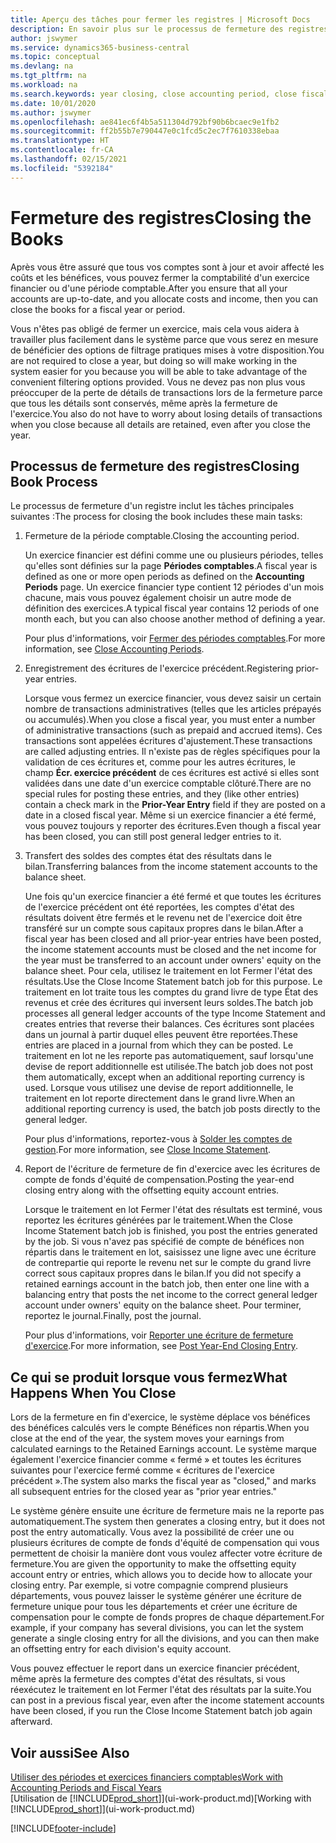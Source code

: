 ```yaml
---
title: Aperçu des tâches pour fermer les registres | Microsoft Docs
description: En savoir plus sur le processus de fermeture des registres d'un exercice financier ou d'une période fiscale, et ce qui a lieu après la fermeture, à la fin d'un exercice.
author: jswymer
ms.service: dynamics365-business-central
ms.topic: conceptual
ms.devlang: na
ms.tgt_pltfrm: na
ms.workload: na
ms.search.keywords: year closing, close accounting period, close fiscal year, bank account detailed trial balance
ms.date: 10/01/2020
ms.author: jswymer
ms.openlocfilehash: ae841ec6f4b5a511304d792bf90b6bcaec9e1fb2
ms.sourcegitcommit: ff2b55b7e790447e0c1fcd5c2ec7f7610338ebaa
ms.translationtype: HT
ms.contentlocale: fr-CA
ms.lasthandoff: 02/15/2021
ms.locfileid: "5392184"
---
```

# <a name="closing-the-books"></a><span data-ttu-id="82551-103">Fermeture des registres</span><span class="sxs-lookup"><span data-stu-id="82551-103">Closing the Books</span></span>
<span data-ttu-id="82551-104">Après vous être assuré que tous vos comptes sont à jour et avoir affecté les coûts et les bénéfices, vous pouvez fermer la comptabilité d'un exercice financier ou d'une période comptable.</span><span class="sxs-lookup"><span data-stu-id="82551-104">After you ensure that all your accounts are up-to-date, and you allocate costs and income, then you can close the books for a fiscal year or period.</span></span>

<span data-ttu-id="82551-105">Vous n'êtes pas obligé de fermer un exercice, mais cela vous aidera à travailler plus facilement dans le système parce que vous serez en mesure de bénéficier des options de filtrage pratiques mises à votre disposition.</span><span class="sxs-lookup"><span data-stu-id="82551-105">You are not required to close a year, but doing so will make working in the system easier for you because you will be able to take advantage of the convenient filtering options provided.</span></span> <span data-ttu-id="82551-106">Vous ne devez pas non plus vous préoccuper de la perte de détails de transactions lors de la fermeture parce que tous les détails sont conservés, même après la fermeture de l'exercice.</span><span class="sxs-lookup"><span data-stu-id="82551-106">You also do not have to worry about losing details of transactions when you close because all details are retained, even after you close the year.</span></span>

## <a name="closing-book-process"></a><span data-ttu-id="82551-107">Processus de fermeture des registres</span><span class="sxs-lookup"><span data-stu-id="82551-107">Closing Book Process</span></span>
<span data-ttu-id="82551-108">Le processus de fermeture d'un registre inclut les tâches principales suivantes :</span><span class="sxs-lookup"><span data-stu-id="82551-108">The process for closing the book includes these main tasks:</span></span>

1. <span data-ttu-id="82551-109">Fermeture de la période comptable.</span><span class="sxs-lookup"><span data-stu-id="82551-109">Closing the accounting period.</span></span>

    <span data-ttu-id="82551-110">Un exercice financier est défini comme une ou plusieurs périodes, telles qu'elles sont définies sur la page **Périodes comptables**.</span><span class="sxs-lookup"><span data-stu-id="82551-110">A fiscal year is defined as one or more open periods as defined on the **Accounting Periods** page.</span></span> <span data-ttu-id="82551-111">Un exercice financier type contient 12 périodes d'un mois chacune, mais vous pouvez également choisir un autre mode de définition des exercices.</span><span class="sxs-lookup"><span data-stu-id="82551-111">A typical fiscal year contains 12 periods of one month each, but you can also choose another method of defining a year.</span></span>

    <span data-ttu-id="82551-112">Pour plus d'informations, voir [Fermer des périodes comptables](year-close-account-periods.md).</span><span class="sxs-lookup"><span data-stu-id="82551-112">For more information, see [Close Accounting Periods](year-close-account-periods.md).</span></span>
2. <span data-ttu-id="82551-113">Enregistrement des écritures de l'exercice précédent.</span><span class="sxs-lookup"><span data-stu-id="82551-113">Registering prior-year entries.</span></span>

    <span data-ttu-id="82551-114">Lorsque vous fermez un exercice financier, vous devez saisir un certain nombre de transactions administratives (telles que les articles prépayés ou accumulés).</span><span class="sxs-lookup"><span data-stu-id="82551-114">When you close a fiscal year, you must enter a number of administrative transactions (such as prepaid and accrued items).</span></span> <span data-ttu-id="82551-115">Ces transactions sont appelées écritures d'ajustement.</span><span class="sxs-lookup"><span data-stu-id="82551-115">These transactions are called adjusting entries.</span></span> <span data-ttu-id="82551-116">Il n'existe pas de règles spécifiques pour la validation de ces écritures et, comme pour les autres écritures, le champ **Écr. exercice précédent** de ces écritures est activé si elles sont validées dans une date d'un exercice comptable clôturé.</span><span class="sxs-lookup"><span data-stu-id="82551-116">There are no special rules for posting these entries, and they (like other entries) contain a check mark in the **Prior-Year Entry** field if they are posted on a date in a closed fiscal year.</span></span> <span data-ttu-id="82551-117">Même si un exercice financier a été fermé, vous pouvez toujours y reporter des écritures.</span><span class="sxs-lookup"><span data-stu-id="82551-117">Even though a fiscal year has been closed, you can still post general ledger entries to it.</span></span>
3. <span data-ttu-id="82551-118">Transfert des soldes des comptes état des résultats dans le bilan.</span><span class="sxs-lookup"><span data-stu-id="82551-118">Transferring balances from the income statement accounts to the balance sheet.</span></span>

    <span data-ttu-id="82551-119">Une fois qu'un exercice financier a été fermé et que toutes les écritures de l'exercice précédent ont été reportées, les comptes d'état des résultats doivent être fermés et le revenu net de l'exercice doit être transféré sur un compte sous capitaux propres dans le bilan.</span><span class="sxs-lookup"><span data-stu-id="82551-119">After a fiscal year has been closed and all prior-year entries have been posted, the income statement accounts must be closed and the net income for the year must be transferred to an account under owners' equity on the balance sheet.</span></span> <span data-ttu-id="82551-120">Pour cela, utilisez le traitement en lot Fermer l'état des résultats.</span><span class="sxs-lookup"><span data-stu-id="82551-120">Use the Close Income Statement batch job for this purpose.</span></span> <span data-ttu-id="82551-121">Le traitement en lot traite tous les comptes du grand livre de type État des revenus et crée des écritures qui inversent leurs soldes.</span><span class="sxs-lookup"><span data-stu-id="82551-121">The batch job processes all general ledger accounts of the type Income Statement and creates entries that reverse their balances.</span></span> <span data-ttu-id="82551-122">Ces écritures sont placées dans un journal à partir duquel elles peuvent être reportées.</span><span class="sxs-lookup"><span data-stu-id="82551-122">These entries are placed in a journal from which they can be posted.</span></span> <span data-ttu-id="82551-123">Le traitement en lot ne les reporte pas automatiquement, sauf lorsqu'une devise de report additionnelle est utilisée.</span><span class="sxs-lookup"><span data-stu-id="82551-123">The batch job does not post them automatically, except when an additional reporting currency is used.</span></span> <span data-ttu-id="82551-124">Lorsque vous utilisez une devise de report additionnelle, le traitement en lot reporte directement dans le grand livre.</span><span class="sxs-lookup"><span data-stu-id="82551-124">When an additional reporting currency is used, the batch job posts directly to the general ledger.</span></span>

    <span data-ttu-id="82551-125">Pour plus d'informations, reportez-vous à [Solder les comptes de gestion](year-close-income-statement.md).</span><span class="sxs-lookup"><span data-stu-id="82551-125">For more information, see [Close Income Statement](year-close-income-statement.md).</span></span>
4. <span data-ttu-id="82551-126">Report de l'écriture de fermeture de fin d'exercice avec les écritures de compte de fonds d'équité de compensation.</span><span class="sxs-lookup"><span data-stu-id="82551-126">Posting the year-end closing entry along with the offsetting equity account entries.</span></span>

    <span data-ttu-id="82551-127">Lorsque le traitement en lot Fermer l'état des résultats est terminé, vous reportez les écritures générées par le traitement.</span><span class="sxs-lookup"><span data-stu-id="82551-127">When the Close Income Statement batch job is finished, you post the entries generated by the job.</span></span> <span data-ttu-id="82551-128">Si vous n'avez pas spécifié de compte de bénéfices non répartis dans le traitement en lot, saisissez une ligne avec une écriture de contrepartie qui reporte le revenu net sur le compte du grand livre correct sous capitaux propres dans le bilan.</span><span class="sxs-lookup"><span data-stu-id="82551-128">If you did not specify a retained earnings account in the batch job, then enter one line with a balancing entry that posts the net income to the correct general ledger account under owners' equity on the balance sheet.</span></span> <span data-ttu-id="82551-129">Pour terminer, reportez le journal.</span><span class="sxs-lookup"><span data-stu-id="82551-129">Finally, post the journal.</span></span>

    <span data-ttu-id="82551-130">Pour plus d'informations, voir [Reporter une écriture de fermeture d'exercice](year-how-post-year-end-close-entry.md).</span><span class="sxs-lookup"><span data-stu-id="82551-130">For more information, see [Post Year-End Closing Entry](year-how-post-year-end-close-entry.md).</span></span>

## <a name="what-happens-when-you-close"></a><span data-ttu-id="82551-131">Ce qui se produit lorsque vous fermez</span><span class="sxs-lookup"><span data-stu-id="82551-131">What Happens When You Close</span></span>
<span data-ttu-id="82551-132">Lors de la fermeture en fin d'exercice, le système déplace vos bénéfices des bénéfices calculés vers le compte Bénéfices non répartis.</span><span class="sxs-lookup"><span data-stu-id="82551-132">When you close at the end of the year, the system moves your earnings from calculated earnings to the Retained Earnings account.</span></span> <span data-ttu-id="82551-133">Le système marque également l'exercice financier comme « fermé » et toutes les écritures suivantes pour l'exercice fermé comme « écritures de l'exercice précédent ».</span><span class="sxs-lookup"><span data-stu-id="82551-133">The system also marks the fiscal year as "closed," and marks all subsequent entries for the closed year as "prior year entries."</span></span>

<span data-ttu-id="82551-134">Le système génère ensuite une écriture de fermeture mais ne la reporte pas automatiquement.</span><span class="sxs-lookup"><span data-stu-id="82551-134">The system then generates a closing entry, but it does not post the entry automatically.</span></span> <span data-ttu-id="82551-135">Vous avez la possibilité de créer une ou plusieurs écritures de compte de fonds d'équité de compensation qui vous permettent de choisir la manière dont vous voulez affecter votre écriture de fermeture.</span><span class="sxs-lookup"><span data-stu-id="82551-135">You are given the opportunity to make the offsetting equity account entry or entries, which allows you to decide how to allocate your closing entry.</span></span> <span data-ttu-id="82551-136">Par exemple, si votre compagnie comprend plusieurs départements, vous pouvez laisser le système générer une écriture de fermeture unique pour tous les départements et créer une écriture de compensation pour le compte de fonds propres de chaque département.</span><span class="sxs-lookup"><span data-stu-id="82551-136">For example, if your company has several divisions, you can let the system generate a single closing entry for all the divisions, and you can then make an offsetting entry for each division's equity account.</span></span>

<span data-ttu-id="82551-137">Vous pouvez effectuer le report dans un exercice financier précédent, même après la fermeture des comptes d'état des résultats, si vous réexécutez le traitement en lot Fermer l'état des résultats par la suite.</span><span class="sxs-lookup"><span data-stu-id="82551-137">You can post in a previous fiscal year, even after the income statement accounts have been closed, if you run the Close Income Statement batch job again afterward.</span></span>

## <a name="see-also"></a><span data-ttu-id="82551-138">Voir aussi</span><span class="sxs-lookup"><span data-stu-id="82551-138">See Also</span></span>

[<span data-ttu-id="82551-139">Utiliser des périodes et exercices financiers comptables</span><span class="sxs-lookup"><span data-stu-id="82551-139">Work with Accounting Periods and Fiscal Years</span></span>](finance-accounting-periods-and-fiscal-years.md)  
<span data-ttu-id="82551-140">[Utilisation de [!INCLUDE[prod_short](includes/prod_short.md)]](ui-work-product.md)</span><span class="sxs-lookup"><span data-stu-id="82551-140">[Working with [!INCLUDE[prod_short](includes/prod_short.md)]](ui-work-product.md)</span></span>


[!INCLUDE[footer-include](includes/footer-banner.md)]
